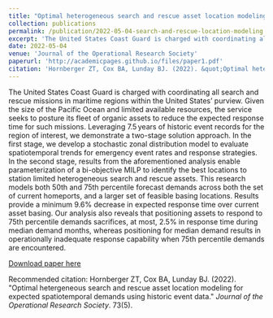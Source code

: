 ```yaml
---
title: "Optimal heterogeneous search and rescue asset location modeling for expected spatiotemporal demands using historic event data"
collection: publications
permalink: /publication/2022-05-04-search-and-rescue-location-modeling
excerpt: 'The United States Coast Guard is charged with coordinating all search and rescue missions in maritime regions within the United States’ purview. Given the size of the Pacific Ocean and limited available resources, the service seeks to posture its fleet of organic assets to reduce the expected response time for such missions. Leveraging 7.5 years of historic event records for the region of interest, we demonstrate a two-stage solution approach. In the first stage, we develop a stochastic zonal distribution model to evaluate spatiotemporal trends for emergency event rates and response strategies. In the second stage, results from the aforementioned analysis enable parameterization of a bi-objective MILP to identify the best locations to station limited heterogeneous search and rescue assets. This research models both 50th and 75th percentile forecast demands across both the set of current homeports, and a larger set of feasible basing locations. Results provide a minimum 9.6% decrease in expected response time over current asset basing. Our analysis also reveals that positioning assets to respond to 75th percentile demands sacrifices, at most, 2.5% in response time during median demand months, whereas positioning for median demand results in operationally inadequate response capability when 75th percentile demands are encountered.'
date: 2022-05-04
venue: 'Journal of the Operational Research Society'
paperurl: 'http://academicpages.github.io/files/paper1.pdf'
citation: 'Hornberger ZT, Cox BA, Lunday BJ. (2022). &quot;Optimal hetergeneous search and rescue asset location modeling for expected spatiotemporal demands using historic event data.&quot; <i>Journal of the Operational Research Society</i>. 73(5).'
---
```

The United States Coast Guard is charged with coordinating all search and rescue missions in maritime regions within the United States’ purview. Given the size of the Pacific Ocean and limited available resources, the service seeks to posture its fleet of organic assets to reduce the expected response time for such missions. Leveraging 7.5 years of historic event records for the region of interest, we demonstrate a two-stage solution approach. In the first stage, we develop a stochastic zonal distribution model to evaluate spatiotemporal trends for emergency event rates and response strategies. In the second stage, results from the aforementioned analysis enable parameterization of a bi-objective MILP to identify the best locations to station limited heterogeneous search and rescue assets. This research models both 50th and 75th percentile forecast demands across both the set of current homeports, and a larger set of feasible basing locations. Results provide a minimum 9.6% decrease in expected response time over current asset basing. Our analysis also reveals that positioning assets to respond to 75th percentile demands sacrifices, at most, 2.5% in response time during median demand months, whereas positioning for median demand results in operationally inadequate response capability when 75th percentile demands are encountered.

[Download paper here](https://www.tandfonline.com/doi/abs/10.1080/01605682.2021.1877576?journalCode=tjor20)

Recommended citation: Hornberger ZT, Cox BA, Lunday BJ. (2022). &quot;Optimal hetergeneous search and rescue asset location modeling for expected spatiotemporal demands using historic event data.&quot; <i>Journal of the Operational Research Society</i>. 73(5).
